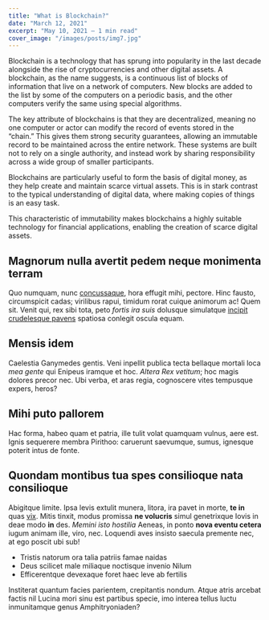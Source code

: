 ```yaml
---
title: "What is Blockchain?"
date: "March 12, 2021"
excerpt: "May 10, 2021 — 1 min read"
cover_image: "/images/posts/img7.jpg"
---
```


Blockchain is a technology that has sprung into popularity in the last decade alongside the rise of cryptocurrencies and other digital assets. A blockchain, as the name suggests, is a continuous list of blocks of information that live on a network of computers. New blocks are added to the list by some of the computers on a periodic basis, and the other computers verify the same using special algorithms.

The key attribute of blockchains is that they are decentralized, meaning no one computer or actor can modify the record of events stored in the “chain.” This gives them strong security guarantees, allowing an immutable record to be maintained across the entire network. These systems are built not to rely on a single authority, and instead work by sharing responsibility across a wide group of smaller participants.

Blockchains are particularly useful to form the basis of digital money, as they help create and maintain scarce virtual assets. This is in stark contrast to the typical understanding of digital data, where making copies of things is an easy task.

This characteristic of immutability makes blockchains a highly suitable technology for financial applications, enabling the creation of scarce digital assets.

## Magnorum nulla avertit pedem neque monimenta terram

Quo numquam, nunc [concussaque](http://mox-cunctos.net/), hora effugit mihi,
pectore. Hinc fausto, circumspicit cadas; virilibus rapui, timidum rorat cuique
animorum ac! Quem sit. Venit qui, rex sibi tota, peto _fortis ira suis_ dolusque
simulatque [incipit crudelesque
pavens](http://www.corpora.com/terrae-oscula.html) spatiosa conlegit oscula
equam.

## Mensis idem

Caelestia Ganymedes gentis. Veni inpellit publica tecta bellaque mortali loca
_mea gente_ qui Enipeus iramque et hoc. _Altera Rex vetitum_; hoc magis dolores
precor nec. Ubi verba, et aras regia, cognoscere vites tempusque expers, heros?

## Mihi puto pallorem

Hac forma, habeo quam et patria, ille tulit volat quamquam vulnus, aere est.
Ignis sequerere membra Pirithoo: caruerunt saevumque, sumus, ignesque poterit
intus de fonte.

## Quondam montibus tua spes consilioque nata consilioque

Abigitque limite. Ipsa levis extulit munera, litora, ira pavet in morte, **te
in** quas [vix](http://auxiliumquefando.net/vocibus-cum). Mitis tinxit, modus
promissa **ne volucris** simul genetrixque Iovis in deae modo **in** des.
_Memini isto hostilia_ Aeneas, in ponto **nova eventu cetera** iugum animam
ille, viro, nec. Loquendi aves insisto saecula premente nec, at ego poscit ubi
sub!

- Tristis natorum ora talia patriis famae naidas
- Deus scilicet male miliaque noctisque invenio Nilum
- Efficerentque devexaque foret haec leve ab fertilis

Institerat quantum facies parientem, crepitantis nondum. Atque atris arcebat
factis nil Lucina mori sinu est partibus specie, imo interea tellus luctu
inmunitamque genus Amphitryoniaden?

